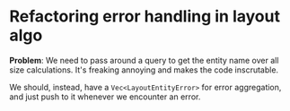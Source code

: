 # Refactoring error handling in layout algo

**Problem**: We need to pass around a query to get the entity name over all
size calculations. It's freaking annoying and makes the code inscrutable.

We should, instead, have a `Vec<LayoutEntityError>` for error aggregation, and just push
to it whenever we encounter an error.